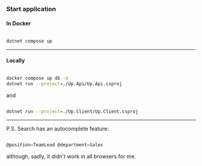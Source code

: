 ### Start application
#### In Docker
```bash

dotnet compose up
```
---
#### Locally
```bash

docker compose up db -d
dotnet run --project=./Up.Api/Up.Api.csproj
```
and
```bash

dotnet run --project=./Up.Client/Up.Client.csproj
```
---
P.S. Search has an autocomplete feature:
```csharp

@position=TeamLead @department=Sales
```
although, sadly, it didn't work in all browsers for me.